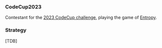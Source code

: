 ### CodeCup2023
Contestant for the [2023 CodeCup challenge](https://www.codecup.nl/competition.php?comp=294), playing the game of [Entropy](https://www.codecup.nl/entropy/rules.php).

### Strategy
[TDB]